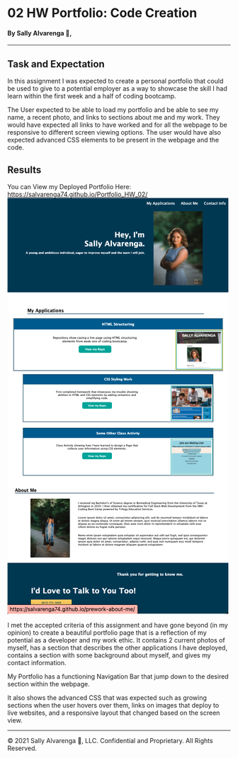 # **02 HW Portfolio: Code Creation**
#### By Sally Alvarenga 🌺,
---
## Task and Expectation
In this assignment I was expected to create a personal portfolio that could be used to give to a potential employer as a way to showcase the skill I had learn within the first week and a half of coding bootcamp.

The User expected to be able to load my portfolio and be able to see my name, a recent photo, and links to sections about me and my work. They would have expected all links to have worked and for all the webpage to be responsive to different screen viewing options. The user would have also expected advanced CSS elements to be present in the webpage and the code.


## Results
You can View my Deployed Portfolio Here: https://salvarenga74.github.io/Portfolio_HW_02/
<img src="assets/Images/Screen Shot 2021-08-05 at 4.53.07 AM.png" alt="Screen grab of my completed and deployed portfolio page."/>

I met the accepted criteria of this assignment and have gone beyond (in my opinion) to create a beautiful portfolio page that is a reflection of my potential as a developer and my work ethic. It contains 2 current photos of myself, has a section that describes the other applications I have deployed, contains a section with some background about myself, and gives my contact information.

My Portfolio has a functioning Navigation Bar that jump down to the desired section within the webpage.  

It also shows the advanced CSS that was expected such as growing sections when the user hovers over them, links on images that deploy to live websites, and a responsive layout that changed based on the screen view. 

---
© 2021 Sally Alvarenga 🌺, LLC.
Confidential and Proprietary. All Rights Reserved. 
